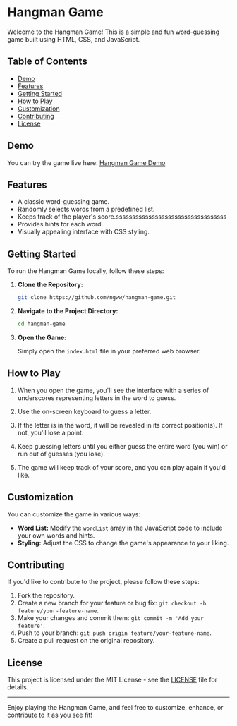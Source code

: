 # Hangman Game

Welcome to the Hangman Game! This is a simple and fun word-guessing game built using HTML, CSS, and JavaScript.

## Table of Contents

- [Demo](#demo)
- [Features](#features)
- [Getting Started](#getting-started)
- [How to Play](#how-to-play)
- [Customization](#customization)
- [Contributing](#contributing)
- [License](#license)

## Demo

You can try the game live here: [Hangman Game Demo](https://hangman-ngww.vercel.app)

## Features

- A classic word-guessing game.
- Randomly selects words from a predefined list.
- Keeps track of the player's score.ssssssssssssssssssssssssssssssssss
- Provides hints for each word.
- Visually appealing interface with CSS styling.

## Getting Started

To run the Hangman Game locally, follow these steps:

1. **Clone the Repository:**

   ```bash
   git clone https://github.com/ngww/hangman-game.git
   ```

2. **Navigate to the Project Directory:**

   ```bash
   cd hangman-game
   ```

3. **Open the Game:**

   Simply open the `index.html` file in your preferred web browser.

## How to Play

1. When you open the game, you'll see the interface with a series of underscores representing letters in the word to guess.

2. Use the on-screen keyboard to guess a letter.

3. If the letter is in the word, it will be revealed in its correct position(s). If not, you'll lose a point.

4. Keep guessing letters until you either guess the entire word (you win) or run out of guesses (you lose).

5. The game will keep track of your score, and you can play again if you'd like.

## Customization

You can customize the game in various ways:

- **Word List:** Modify the `wordList` array in the JavaScript code to include your own words and hints.
- **Styling:** Adjust the CSS to change the game's appearance to your liking.

## Contributing

If you'd like to contribute to the project, please follow these steps:

1. Fork the repository.
2. Create a new branch for your feature or bug fix: `git checkout -b feature/your-feature-name`.
3. Make your changes and commit them: `git commit -m 'Add your feature'`.
4. Push to your branch: `git push origin feature/your-feature-name`.
5. Create a pull request on the original repository.

## License

This project is licensed under the MIT License - see the [LICENSE](LICENSE) file for details.

---

Enjoy playing the Hangman Game, and feel free to customize, enhance, or contribute to it as you see fit!